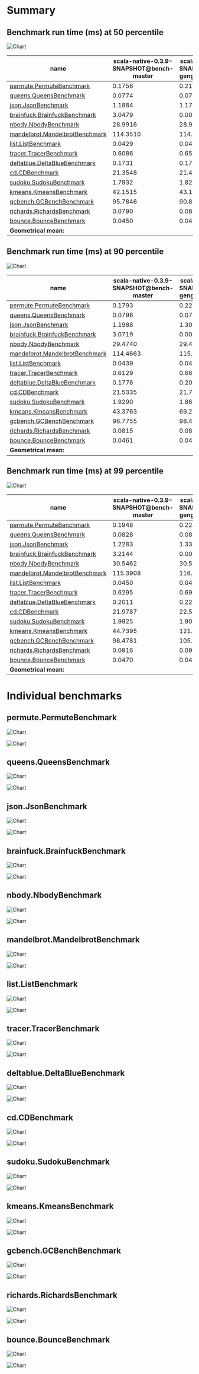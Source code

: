 # Summary
## Benchmark run time (ms) at 50 percentile 
![Chart](relative_percentile_50.png)

|name | scala-native-0.3.9-SNAPSHOT@bench-master | scala-native-0.3.9-SNAPSHOT@bench-gengc-20-3-true-1 | |
| -- | -- | -- | -- |
|[permute.PermuteBenchmark](#permutepermutebenchmark)|0.1756|0.2154|+22.65%|
|[queens.QueensBenchmark](#queensqueensbenchmark)|0.0774|0.0768|__-0.77%__|
|[json.JsonBenchmark](#jsonjsonbenchmark)|1.1884|1.1741|__-1.21%__|
|[brainfuck.BrainfuckBenchmark](#brainfuckbrainfuckbenchmark)|3.0479|0.0000|__-100.00%__|
|[nbody.NbodyBenchmark](#nbodynbodybenchmark)|28.9916|28.9870|__-0.02%__|
|[mandelbrot.MandelbrotBenchmark](#mandelbrotmandelbrotbenchmark)|114.3510|114.9568|+0.53%|
|[list.ListBenchmark](#listlistbenchmark)|0.0429|0.0433|+1.03%|
|[tracer.TracerBenchmark](#tracertracerbenchmark)|0.6086|0.6541|+7.48%|
|[deltablue.DeltaBlueBenchmark](#deltabluedeltabluebenchmark)|0.1731|0.1785|+3.11%|
|[cd.CDBenchmark](#cdcdbenchmark)|21.3548|21.4768|+0.57%|
|[sudoku.SudokuBenchmark](#sudokusudokubenchmark)|1.7932|1.8236|+1.70%|
|[kmeans.KmeansBenchmark](#kmeanskmeansbenchmark)|42.1515|43.1043|+2.26%|
|[gcbench.GCBenchBenchmark](#gcbenchgcbenchbenchmark)|95.7846|90.8319|__-5.17%__|
|[richards.RichardsBenchmark](#richardsrichardsbenchmark)|0.0790|0.0836|+5.82%|
|[bounce.BounceBenchmark](#bouncebouncebenchmark)|0.0450|0.0462|+2.70%|
| __Geometrical mean:__|| |+2.73%|
## Benchmark run time (ms) at 90 percentile 
![Chart](relative_percentile_90.png)

|name | scala-native-0.3.9-SNAPSHOT@bench-master | scala-native-0.3.9-SNAPSHOT@bench-gengc-20-3-true-1 | |
| -- | -- | -- | -- |
|[permute.PermuteBenchmark](#permutepermutebenchmark)|0.1793|0.2231|+24.39%|
|[queens.QueensBenchmark](#queensqueensbenchmark)|0.0796|0.0784|__-1.46%__|
|[json.JsonBenchmark](#jsonjsonbenchmark)|1.1988|1.3002|+8.45%|
|[brainfuck.BrainfuckBenchmark](#brainfuckbrainfuckbenchmark)|3.0719|0.0000|__-100.00%__|
|[nbody.NbodyBenchmark](#nbodynbodybenchmark)|29.4740|29.4517|__-0.08%__|
|[mandelbrot.MandelbrotBenchmark](#mandelbrotmandelbrotbenchmark)|114.4663|115.0768|+0.53%|
|[list.ListBenchmark](#listlistbenchmark)|0.0439|0.0443|+0.93%|
|[tracer.TracerBenchmark](#tracertracerbenchmark)|0.6129|0.6658|+8.63%|
|[deltablue.DeltaBlueBenchmark](#deltabluedeltabluebenchmark)|0.1776|0.2051|+15.51%|
|[cd.CDBenchmark](#cdcdbenchmark)|21.5335|21.7219|+0.87%|
|[sudoku.SudokuBenchmark](#sudokusudokubenchmark)|1.9290|1.8698|__-3.07%__|
|[kmeans.KmeansBenchmark](#kmeanskmeansbenchmark)|43.3763|69.2556|+59.66%|
|[gcbench.GCBenchBenchmark](#gcbenchgcbenchbenchmark)|96.7755|98.4061|+1.68%|
|[richards.RichardsBenchmark](#richardsrichardsbenchmark)|0.0815|0.0860|+5.54%|
|[bounce.BounceBenchmark](#bouncebouncebenchmark)|0.0461|0.0475|+2.93%|
| __Geometrical mean:__|| |+7.95%|
## Benchmark run time (ms) at 99 percentile 
![Chart](relative_percentile_99.png)

|name | scala-native-0.3.9-SNAPSHOT@bench-master | scala-native-0.3.9-SNAPSHOT@bench-gengc-20-3-true-1 | |
| -- | -- | -- | -- |
|[permute.PermuteBenchmark](#permutepermutebenchmark)|0.1948|0.2266|+16.34%|
|[queens.QueensBenchmark](#queensqueensbenchmark)|0.0828|0.0810|__-2.07%__|
|[json.JsonBenchmark](#jsonjsonbenchmark)|1.2283|1.3382|+8.94%|
|[brainfuck.BrainfuckBenchmark](#brainfuckbrainfuckbenchmark)|3.2144|0.0000|__-100.00%__|
|[nbody.NbodyBenchmark](#nbodynbodybenchmark)|30.5462|30.5892|+0.14%|
|[mandelbrot.MandelbrotBenchmark](#mandelbrotmandelbrotbenchmark)|115.3908|116.0315|+0.56%|
|[list.ListBenchmark](#listlistbenchmark)|0.0450|0.0455|+1.10%|
|[tracer.TracerBenchmark](#tracertracerbenchmark)|0.6295|0.6924|+9.99%|
|[deltablue.DeltaBlueBenchmark](#deltabluedeltabluebenchmark)|0.2011|0.2281|+13.42%|
|[cd.CDBenchmark](#cdcdbenchmark)|21.9787|22.5297|+2.51%|
|[sudoku.SudokuBenchmark](#sudokusudokubenchmark)|1.9925|1.9001|__-4.64%__|
|[kmeans.KmeansBenchmark](#kmeanskmeansbenchmark)|44.7395|121.5122|+171.60%|
|[gcbench.GCBenchBenchmark](#gcbenchgcbenchbenchmark)|98.4781|105.2188|+6.84%|
|[richards.RichardsBenchmark](#richardsrichardsbenchmark)|0.0916|0.0907|__-0.97%__|
|[bounce.BounceBenchmark](#bouncebouncebenchmark)|0.0470|0.0496|+5.33%|
| __Geometrical mean:__|| |+11.63%|
# Individual benchmarks
## permute.PermuteBenchmark
![Chart](percentile_permute.PermuteBenchmark.png)

![Chart](example_run_3_permute.PermuteBenchmark.png)

## queens.QueensBenchmark
![Chart](percentile_queens.QueensBenchmark.png)

![Chart](example_run_3_queens.QueensBenchmark.png)

## json.JsonBenchmark
![Chart](percentile_json.JsonBenchmark.png)

![Chart](example_run_3_json.JsonBenchmark.png)

## brainfuck.BrainfuckBenchmark
![Chart](percentile_brainfuck.BrainfuckBenchmark.png)

![Chart](example_run_3_brainfuck.BrainfuckBenchmark.png)

## nbody.NbodyBenchmark
![Chart](percentile_nbody.NbodyBenchmark.png)

![Chart](example_run_3_nbody.NbodyBenchmark.png)

## mandelbrot.MandelbrotBenchmark
![Chart](percentile_mandelbrot.MandelbrotBenchmark.png)

![Chart](example_run_3_mandelbrot.MandelbrotBenchmark.png)

## list.ListBenchmark
![Chart](percentile_list.ListBenchmark.png)

![Chart](example_run_3_list.ListBenchmark.png)

## tracer.TracerBenchmark
![Chart](percentile_tracer.TracerBenchmark.png)

![Chart](example_run_3_tracer.TracerBenchmark.png)

## deltablue.DeltaBlueBenchmark
![Chart](percentile_deltablue.DeltaBlueBenchmark.png)

![Chart](example_run_3_deltablue.DeltaBlueBenchmark.png)

## cd.CDBenchmark
![Chart](percentile_cd.CDBenchmark.png)

![Chart](example_run_3_cd.CDBenchmark.png)

## sudoku.SudokuBenchmark
![Chart](percentile_sudoku.SudokuBenchmark.png)

![Chart](example_run_3_sudoku.SudokuBenchmark.png)

## kmeans.KmeansBenchmark
![Chart](percentile_kmeans.KmeansBenchmark.png)

![Chart](example_run_3_kmeans.KmeansBenchmark.png)

## gcbench.GCBenchBenchmark
![Chart](percentile_gcbench.GCBenchBenchmark.png)

![Chart](example_run_3_gcbench.GCBenchBenchmark.png)

## richards.RichardsBenchmark
![Chart](percentile_richards.RichardsBenchmark.png)

![Chart](example_run_3_richards.RichardsBenchmark.png)

## bounce.BounceBenchmark
![Chart](percentile_bounce.BounceBenchmark.png)

![Chart](example_run_3_bounce.BounceBenchmark.png)

